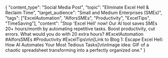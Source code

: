 {
  "content_type": "Social Media Post",
  "topic": "Eliminate Excel Hell & Reclaim Time",
  "target_audience": "Small and Medium Enterprises (SMEs)",
  "tags": ["ExcelAutomation", "AIforsSMEs", "Productivity", "ExcelTips", "TimeSaving"],
  "content": "Stop 'Excel Hell' now! Our AI tool saves SMEs 20+ hours/month by automating repetitive tasks. Boost productivity, cut errors. What would you do with 20 extra hours? #ExcelAutomation #AIforsSMEs #Productivity #ExcelTips\n\n[Link to Blog 1: Escape Excel Hell: How AI Automates Your Most Tedious Tasks]\n\nImage idea: GIF of a chaotic spreadsheet transforming into a perfectly organized one."
}